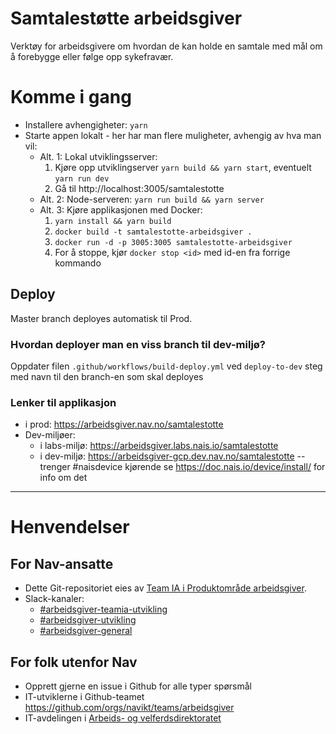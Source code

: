 # Samtalestøtte arbeidsgiver

Verktøy for arbeidsgivere om hvordan de kan holde en samtale med mål om å forebygge eller følge opp sykefravær.

# Komme i gang

- Installere avhengigheter: `yarn`
- Starte appen lokalt - her har man flere muligheter, avhengig av hva man vil:
  - Alt. 1: Lokal utviklingsserver:
    1. Kjøre opp utviklingserver `yarn build && yarn start`, eventuelt `yarn run dev`
    2. Gå til http://localhost:3005/samtalestotte
  - Alt. 2: Node-serveren: `yarn run build && yarn server`
  - Alt. 3: Kjøre applikasjonen med Docker:
     1. `yarn install && yarn build`
     2. `docker build -t samtalestotte-arbeidsgiver .`
     3. `docker run -d -p 3005:3005 samtalestotte-arbeidsgiver`
     4. For å stoppe, kjør `docker stop <id>` med id-en fra forrige kommando

## Deploy

Master branch deployes automatisk til Prod.

### Hvordan deployer man en viss branch til dev-miljø?

Oppdater filen `.github/workflows/build-deploy.yml` ved `deploy-to-dev` steg med navn til den branch-en som skal deployes


### Lenker til applikasjon

- i prod: https://arbeidsgiver.nav.no/samtalestotte
- Dev-miljøer:
  - i labs-miljø: https://arbeidsgiver.labs.nais.io/samtalestotte
  - i dev-miljø: https://arbeidsgiver-gcp.dev.nav.no/samtalestotte -- trenger #naisdevice kjørende se https://doc.nais.io/device/install/ for info om det
---

# Henvendelser

## For Nav-ansatte
* Dette Git-repositoriet eies av [Team IA i Produktområde arbeidsgiver](https://navno.sharepoint.com/sites/intranett-prosjekter-og-utvikling/SitePages/Produktomr%C3%A5de-arbeidsgiver.aspx).
* Slack-kanaler:
  * [#arbeidsgiver-teamia-utvikling](https://nav-it.slack.com/archives/C016KJA7CFK)
  * [#arbeidsgiver-utvikling](https://nav-it.slack.com/archives/CD4MES6BB)
  * [#arbeidsgiver-general](https://nav-it.slack.com/archives/CCM649PDH)

## For folk utenfor Nav
* Opprett gjerne en issue i Github for alle typer spørsmål
* IT-utviklerne i Github-teamet https://github.com/orgs/navikt/teams/arbeidsgiver
* IT-avdelingen i [Arbeids- og velferdsdirektoratet](https://www.nav.no/no/NAV+og+samfunn/Kontakt+NAV/Relatert+informasjon/arbeids-og-velferdsdirektoratet-kontorinformasjon)
